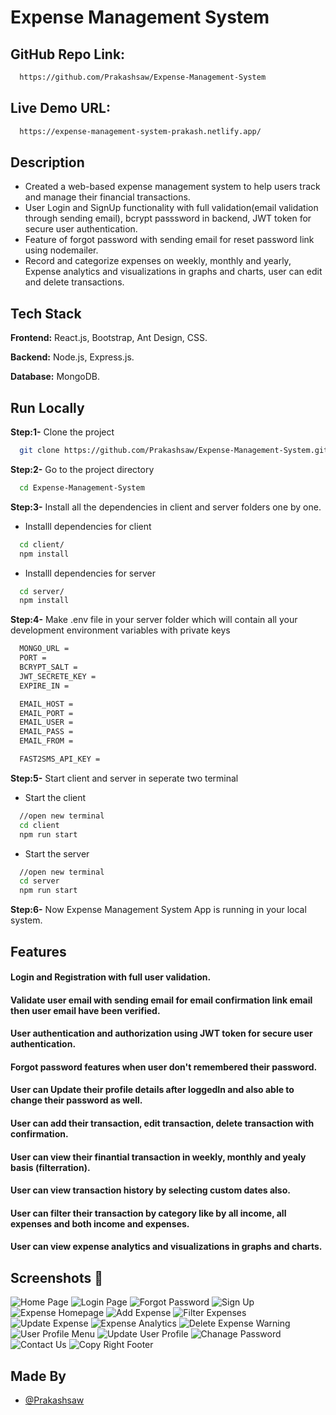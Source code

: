 # Expense Management System

## GitHub Repo Link: 
```bash 
  https://github.com/Prakashsaw/Expense-Management-System
```
## Live Demo URL: 
```bash 
  https://expense-management-system-prakash.netlify.app/
```

## Description
* Created a web-based expense management system to help users track and manage their financial transactions.
* User Login and SignUp functionality with full validation(email validation through sending email), bcrypt passsword in backend, JWT token for secure user authentication.
* Feature of forgot password with sending email for reset password link using nodemailer.
* Record and categorize expenses on weekly, monthly and yearly, Expense analytics and visualizations in graphs and charts, user can edit and delete transactions.


## Tech Stack

**Frontend:** React.js, Bootstrap, Ant Design, CSS.

**Backend:** Node.js, Express.js.

**Database:** MongoDB.



## Run Locally

**Step:1-** Clone the project

```bash
  git clone https://github.com/Prakashsaw/Expense-Management-System.git
```

**Step:2-** Go to the project directory

```bash
  cd Expense-Management-System
```

**Step:3-** Install all the dependencies in client and server folders one by one.

* Installl dependencies for client
```bash
  cd client/
  npm install
```
* Installl dependencies for server
```bash
  cd server/
  npm install
```

**Step:4-** Make .env file in your server folder which will contain all your development environment variables with private keys
```bash
  MONGO_URL =
  PORT =
  BCRYPT_SALT =
  JWT_SECRETE_KEY =
  EXPIRE_IN =

  EMAIL_HOST =
  EMAIL_PORT =
  EMAIL_USER =
  EMAIL_PASS =
  EMAIL_FROM =

  FAST2SMS_API_KEY =
```

**Step:5-** Start client and server in seperate two terminal

* Start the client
```bash
  //open new terminal
  cd client
  npm run start
```

* Start the server
```bash
  //open new terminal
  cd server
  npm run start
```

**Step:6-** Now Expense Management System App is running in your local system.

## Features

#### Login and Registration with full user validation.

#### Validate user email with sending email for email confirmation link email then user email have been verified.

#### User authentication and authorization using JWT token for secure user authentication.

#### Forgot password features when user don't remembered their password.

#### User can Update their profile details after loggedIn and also able to change their password as well.

#### User can add their transaction, edit transaction, delete transaction with confirmation.

#### User can view their finantial transaction in weekly, monthly and yealy basis (filterration).

#### User can view transaction history by selecting custom dates also.

#### User can filter their transaction by category like by all income, all expenses and both income and expenses.

#### User can view expense analytics and visualizations in graphs and charts.

## Screenshots 📸
![Home Page](client/src/Images/1-home-page.png)
![Login Page](client/src/Images/2-login.png)
![Forgot Password](client/src/Images/14-forgot-password.png)
![Sign Up](client/src/Images/3-signup.png)
![Expense Homepage](client/src/Images/5-expense-homepage.png)
![Add Expense](client/src/Images/6-add-expense.png)
![Filter Expenses](client/src/Images/7-filter-expense.png)
![Update Expense](client/src/Images/8-update-expense.png)
![Expense Analytics](client/src/Images/9-expense-amalytics.png)
![Delete Expense Warning](client/src/Images/10-delete-warning.png)
![User Profile Menu](client/src/Images/11-see-menu-for-user-profile.png)
![Update User Profile](client/src/Images/12-update-profile.png)
![Chanage Password](client/src/Images/13-change-password.png)
![Contact Us](client/src/Images/4-contact-us.png)
![Copy Right Footer](client/src/Images/15-copy-right.png)

## Made By
- [@Prakashsaw](https://github.com/Prakashsaw)
